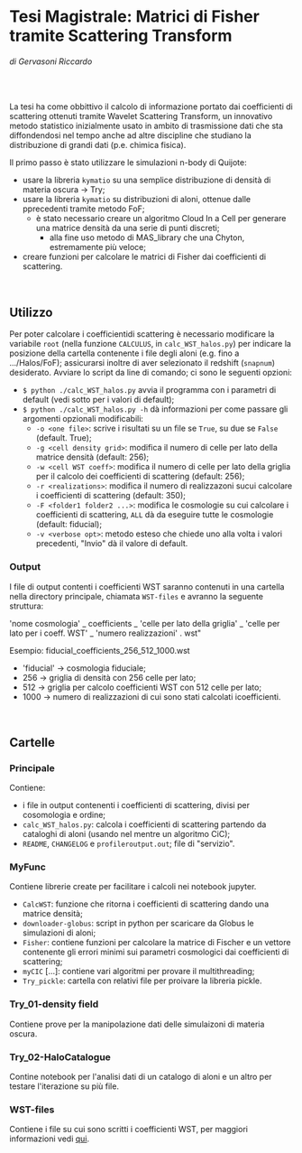 # Tesi Magistrale: Matrici di Fisher tramite Scattering Transform
###### di Gervasoni Riccardo

</br>

La tesi ha come obbittivo il calcolo di informazione portato dai coefficienti di scattering ottenuti tramite Wavelet Scattering Transform, un innovativo metodo statistico inizialmente usato in ambito di trasmissione dati che sta diffondendosi nel tempo anche ad altre discipline che studiano la distribuzione di grandi dati (p.e. chimica fisica).

Il primo passo è stato utilizzare le simulazioni n-body di Quijote:

- usare la libreria `kymatio` su una semplice distribuzione di densità di materia oscura -> Try;
- usare la libreria `kymatio` su distribuzioni di aloni, ottenue dalle pprecedenti tramite metodo FoF;
  - è stato necessario creare un algoritmo Cloud In a Cell per generare una matrice densità da una serie di punti discreti;
    - alla fine uso metodo di MAS_library che una Chyton, estremamente più veloce;
- creare funzioni per calcolare le matrici di Fisher dai coefficienti di scattering.

</br>

## Utilizzo
Per poter calcolare i coefficientidi scattering è necessario modificare la variabile `root` (nella funzione `CALCULUS`, in `calc_WST_halos.py`) per indicare la posizione della cartella contenente i file degli aloni (e.g. fino a .../Halos/FoF); assicurarsi inoltre di aver selezionato il redshift (`snapnum`) desiderato.
Avviare lo script da line di comando; ci sono le seguenti opzioni:

- ```$ python ./calc_WST_halos.py``` avvia il programma con i parametri di default (vedi sotto per i valori di default);
- ```$ python ./calc_WST_halos.py -h``` dà informazioni per come passare gli argomenti opzionali modificabili:
  - ```-o <one file>```: scrive i risultati su un file se `True`, su due se `False` (default. True);
  - ```-g <cell density grid>```: modifica il numero di celle per lato della matrice densità (default: 256);
  - ```-w <cell WST coeff>```: modifica il numero di celle per lato della griglia per il calcolo dei coefficienti di scattering (default: 256);
  - ```-r <realizations>```: modifica il numero di realizzazoni sucui calcolare i coefficienti di scattering  (default: 350);
  - ```-F <folder1 folder2 ...>```: modifica le cosmologie su cui calcolare i coefficienti di scattering, ```ALL``` dà da eseguire tutte le cosmologie (default: fiducial);
  - ```-v <verbose opt>```: metodo esteso che chiede uno alla volta i valori precedenti, "Invio" dà il valore di default.

### Output
I file di output contenti i coefficienti WST saranno contenuti in una cartella nella directory principale, chiamata `WST-files` e avranno la seguente struttura:

'nome cosmologia' _ coefficients _ 'celle per lato della griglia' _ 'celle per lato per i coeff. WST' _ 'numero realizzazioni' . wst"

Esempio: fiducial_coefficients_256_512_1000.wst

- 'fiducial' -> cosmologia fiduciale;
- 256 -> griglia di densità con 256 celle per lato;
- 512 -> griglia per calcolo coefficienti WST con 512 celle per lato;
- 1000 -> numero di realizzazioni di cui sono stati calcolati  icoefficienti.

</br>

## Cartelle

### Principale

Contiene:

- i file in output contenenti i coefficienti di scattering, divisi per cosomologia e ordine;
- `calc_WST_halos.py`: calcola i coefficienti di scattering partendo da cataloghi di aloni (usando nel mentre un algoritmo CiC);
- `README`, `CHANGELOG` e `profileroutput.out`; file di "servizio".

### MyFunc

Contiene librerie create per facilitare i calcoli nei notebook jupyter.

- `CalcWST`: funzione che ritorna i coefficienti di scattering dando una matrice densità;
- `downloader-globus`: script in python per scaricare da Globus le simulazioni di aloni;
- `Fisher`: contiene funzioni per calcolare la matrice di Fischer e un vettore contenente gli errori minimi sui parametri cosmologici dai coefficienti di scattering;
- `myCIC` [...]: contiene vari algoritmi per provare il multithreading;
- `Try_pickle`: cartella con relativi file per proivare la libreria pickle.

### Try_01-density field

Contiene prove per la manipolazione dati delle simulaizoni di materia oscura.

### Try_02-HaloCatalogue

Contine notebook per l'analisi dati di un catalogo di aloni e un altro per testare l'iterazione su più file.

### WST-files

Contiene i file su cui sono scritti i coefficienti WST, per maggiori informazioni vedi [qui](#output).
